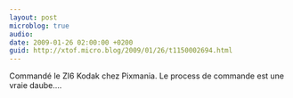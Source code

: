 ```yaml
---
layout: post
microblog: true
audio: 
date: 2009-01-26 02:00:00 +0200
guid: http://xtof.micro.blog/2009/01/26/t1150002694.html
---
```

Commandé le ZI6 Kodak chez Pixmania. Le process de commande est une vraie daube....
